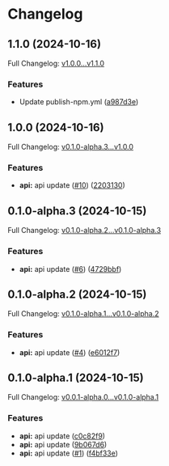 # Changelog

## 1.1.0 (2024-10-16)

Full Changelog: [v1.0.0...v1.1.0](https://github.com/MpesaFlow/mpesaflow-node/compare/v1.0.0...v1.1.0)

### Features

* Update publish-npm.yml ([a987d3e](https://github.com/MpesaFlow/mpesaflow-node/commit/a987d3e0b8e3fcce860b160fe6a4ba7d89e836e7))

## 1.0.0 (2024-10-16)

Full Changelog: [v0.1.0-alpha.3...v1.0.0](https://github.com/MpesaFlow/mpesaflow-node/compare/v0.1.0-alpha.3...v1.0.0)

### Features

* **api:** api update ([#10](https://github.com/MpesaFlow/mpesaflow-node/issues/10)) ([2203130](https://github.com/MpesaFlow/mpesaflow-node/commit/22031308e3250c99051981a56237e436092b0558))

## 0.1.0-alpha.3 (2024-10-15)

Full Changelog: [v0.1.0-alpha.2...v0.1.0-alpha.3](https://github.com/MpesaFlow/mpesaflow-node/compare/v0.1.0-alpha.2...v0.1.0-alpha.3)

### Features

* **api:** api update ([#6](https://github.com/MpesaFlow/mpesaflow-node/issues/6)) ([4729bbf](https://github.com/MpesaFlow/mpesaflow-node/commit/4729bbf9696a6e17688347296bb36942af8acab2))

## 0.1.0-alpha.2 (2024-10-15)

Full Changelog: [v0.1.0-alpha.1...v0.1.0-alpha.2](https://github.com/MpesaFlow/mpesaflow-node/compare/v0.1.0-alpha.1...v0.1.0-alpha.2)

### Features

* **api:** api update ([#4](https://github.com/MpesaFlow/mpesaflow-node/issues/4)) ([e6012f7](https://github.com/MpesaFlow/mpesaflow-node/commit/e6012f720e1975d61e5c473470747a9d47a86c4f))

## 0.1.0-alpha.1 (2024-10-15)

Full Changelog: [v0.0.1-alpha.0...v0.1.0-alpha.1](https://github.com/MpesaFlow/mpesaflow-node/compare/v0.0.1-alpha.0...v0.1.0-alpha.1)

### Features

* **api:** api update ([c0c82f9](https://github.com/MpesaFlow/mpesaflow-node/commit/c0c82f98599800dcdd28b3dd84a03bdc765441b4))
* **api:** api update ([9b067d6](https://github.com/MpesaFlow/mpesaflow-node/commit/9b067d660892dfd5f5f59fcfa6bd48dd765a102a))
* **api:** api update ([#1](https://github.com/MpesaFlow/mpesaflow-node/issues/1)) ([f4bf33e](https://github.com/MpesaFlow/mpesaflow-node/commit/f4bf33e4fc61b101cd1a59dea6abcf29a30b0c3a))

